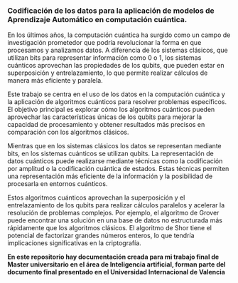 ### Codificación de los datos para la aplicación de modelos de Aprendizaje Automático en computación cuántica.

En los últimos años, la computación cuántica ha surgido como un campo de investigación prometedor que podría revolucionar la forma en que procesamos y analizamos datos. A diferencia de los sistemas clásicos, que utilizan bits para representar información como 0 o 1, los sistemas cuánticos aprovechan las propiedades de los qubits, que pueden estar en superposición y entrelazamiento, lo que permite realizar cálculos de manera más eficiente y paralela.

Este trabajo se centra en el uso de los datos en la computación cuántica y la aplicación de algoritmos cuánticos para resolver problemas específicos. El objetivo principal es explorar cómo los algoritmos cuánticos pueden aprovechar las características únicas de los qubits para mejorar la capacidad de procesamiento y obtener resultados más precisos en comparación con los algoritmos clásicos.

Mientras que en los sistemas clásicos los datos se representan mediante bits, en los sistemas cuánticos se utilizan qubits. La representación de datos cuánticos puede realizarse mediante técnicas como la codificación por amplitud o la codificación cuántica de estados. Estas técnicas permiten una representación más eficiente de la información y la posibilidad de procesarla en entornos cuánticos.

Estos algoritmos cuánticos aprovechan la superposición y el entrelazamiento de los qubits para realizar cálculos paralelos y acelerar la resolución de problemas complejos. Por ejemplo, el algoritmo de Grover puede encontrar una solución en una base de datos no estructurada más rápidamente que los algoritmos clásicos. El algoritmo de Shor tiene el potencial de factorizar grandes números enteros, lo que tendría implicaciones significativas en la criptografía.

**En este repositorio hay documentación creada para mi trabajo final de Master universitario en el área de Inteligencia artificial, forman parte del documento final presentado en el Universidad Internacional de Valencia** 

